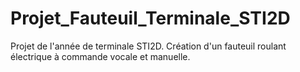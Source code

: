 # Projet_Fauteuil_Terminale_STI2D
Projet de l'année de terminale STI2D. Création d'un fauteuil roulant électrique à commande vocale et manuelle. 
